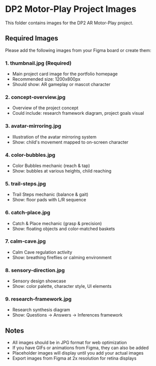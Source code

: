 # DP2 Motor-Play Project Images

This folder contains images for the DP2 AR Motor-Play project.

## Required Images

Please add the following images from your Figma board or create them:

### 1. **thumbnail.jpg** (Required)
- Main project card image for the portfolio homepage
- Recommended size: 1200x800px
- Should show: AR gameplay or mascot character

### 2. **concept-overview.jpg**
- Overview of the project concept
- Could include: research framework diagram, project goals visual

### 3. **avatar-mirroring.jpg**
- Illustration of the avatar mirroring system
- Show: child's movement mapped to on-screen character

### 4. **color-bubbles.jpg**
- Color Bubbles mechanic (reach & tap)
- Show: bubbles at various heights, child reaching

### 5. **trail-steps.jpg**
- Trail Steps mechanic (balance & gait)
- Show: floor pads with L/R sequence

### 6. **catch-place.jpg**
- Catch & Place mechanic (grasp & precision)
- Show: floating objects and color-matched baskets

### 7. **calm-cave.jpg**
- Calm Cave regulation activity
- Show: breathing fireflies or calming environment

### 8. **sensory-direction.jpg**
- Sensory design showcase
- Show: color palette, character style, UI elements

### 9. **research-framework.jpg**
- Research synthesis diagram
- Show: Questions → Answers → Inferences framework

## Notes

- All images should be in JPG format for web optimization
- If you have GIFs or animations from Figma, they can also be added
- Placeholder images will display until you add your actual images
- Export images from Figma at 2x resolution for retina displays
